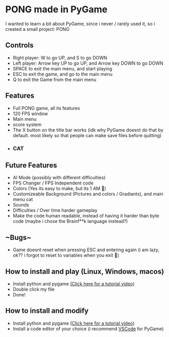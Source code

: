 # PONG made in PyGame
I wanted to learn a bit about PyGame, since i never / rarely used it, so i created a small project: PONG

## Controls
- Right player: W to go UP, and S to go DOWN
- Left player: Arrow key UP to go UP, and Arrow key DOWN to go DOWN
- SPACE to exit the main menu, and start playing
- ESC to exit the game, and go to the main menu
- Q to exit the Game from the main menu

## Features
- Full PONG game, all its features
- 120 FPS window
- Main menu
- score system
- The X button on the title bar works (idk why PyGame doesnt do that by default. most likely so that people can make save files before quitting)
- ### CAT

## Future Features
- AI Mode (possibly with different difficulties)
- FPS Changer / FPS Independent code
- Colors (Yes its easy to make, but its 1 AM 🙏)
- Customizeable Background (Pictures and colors / Gradiants), and main menu cat
- Sounds
- Difficulties / Over time harder gameplay
- Make the code human readable, instead of having it harder than byte code (maybe i chose the Brainf**k language instead?)

## ~Bugs~
- Game doesnt reset when pressing ESC and entering again (i am lazy, ok?? i forgot to reset to variables when you exit 🙏)

## How to install and play (Linux, Windows, macos)
- Install python and pygame [(Click here for a tutorial video)](https://www.youtube.com/watch?v=5uOTEOJ48G8)
- Double click my file
- Done!

## How to install and modify
- Install python and pygame [(Click here for a tutorial video)](https://www.youtube.com/watch?v=5uOTEOJ48G8)
- Install a code editor of your choice (i recommend [VSCode](https://code.visualstudio.com/download) for PyGame)
